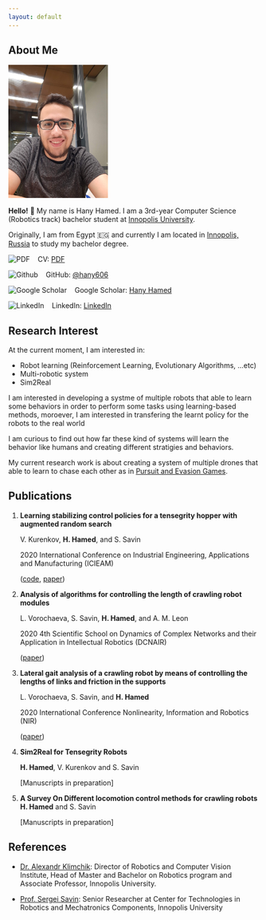```yaml
---
layout: default
---
```


## About Me

<img class="profile-picture" src="avatar.jpg" width="200px">

**Hello!** :wave: My name is Hany Hamed. I am a 3rd-year Computer Science (Robotics track) bachelor student at [Innopolis University](https://innopolis.university/en/).

Originally, I am from Egypt 🇪🇬 and currently I am located in [Innopolis, Russia](https://innopolis.com/en/) to study my bachelor degree.

<img src="https://edent.github.io/SuperTinyIcons/images/svg/pdf.svg" width="20" title="PDF" />&nbsp; &nbsp; CV: [PDF](https://drive.google.com/file/d/1jCVdzSeKpFmIbUnwPJ15etRjJpP82kGy/view?usp=sharing)

<img src="https://edent.github.io/SuperTinyIcons/images/svg/github.svg" width="20" title="Github" />&nbsp; &nbsp; GitHub: [@hany606](https://github.com/hany606)

<img src="https://edent.github.io/SuperTinyIcons/images/svg/google_scholar.svg" width="20" title="Google Scholar" />&nbsp; &nbsp; Google Scholar: [Hany Hamed](https://scholar.google.com/citations?user=J5ogYwsAAAAJ&hl=en)

<img src="https://edent.github.io/SuperTinyIcons/images/svg/linkedin.svg" width="20" title="LinkedIn" />&nbsp; &nbsp; LinkedIn: [LinkedIn](https://www.linkedin.com/in/hany-hamed-elanwar/)



## Research Interest
At the current moment, I am interested in:
* Robot learning (Reinforcement Learning, Evolutionary Algorithms, ...etc)
* Multi-robotic system
* Sim2Real

I am interested in developing a systme of multiple robots that able to learn some behaviors in order to perform some tasks using learning-based methods, moroever, I am interested in transfering the learnt policy for the robots to the real world

I am curious to find out how far these kind of systems will learn the behavior like humans and creating different stratigies and behaviors.

My current research work is about creating a system of multiple drones that able to learn to chase each other as in [Pursuit and Evasion Games](https://www.wikiwand.com/en/Pursuit-evasion).


## Publications

1. **Learning stabilizing control policies for a tensegrity hopper with augmented random search**
 
    V. Kurenkov, **H. Hamed**, and S. Savin
    
    2020 International Conference on Industrial Engineering, Applications and Manufacturing (ICIEAM) 

    ([code](https://github.com/hany606/tensegrity-vertical-stability), [paper](https://arxiv.org/abs/2004.02641))

2. **Analysis of algorithms for controlling the length of crawling robot modules**

    L. Vorochaeva, S. Savin, **H. Hamed**, and A. M. Leon

    2020 4th Scientific School on Dynamics of Complex Networks and their Application in Intellectual Robotics (DCNAIR)
    
    ([paper](https://ieeexplore.ieee.org/abstract/document/9216734))

3. **Lateral gait analysis of a crawling robot by means of controlling the lengths of links and friction in the supports**

    L. Vorochaeva, S. Savin, and **H. Hamed**
    
    2020 International Conference Nonlinearity, Information and Robotics (NIR)
    
    ([paper](https://ieeexplore.ieee.org/abstract/document/9290216))

4. **Sim2Real for Tensegrity Robots**

    **H. Hamed**, V. Kurenkov and S. Savin
    
    [Manuscripts in preparation]

5. **A Survey On Different locomotion control methods for crawling robots**
    **H. Hamed** and S. Savin
    
    [Manuscripts in preparation]

<!-- ## Typography

This is a [link](http://google.com). Something *italics* and something **bold**.

Here is a table

Year | Award | Category
-----|-------|--------
2014 | Emmy  | Won Outstanding Lead Actor in a miniseries or a movie
2015 | BAFTA | Nominated for Best Leading Actor for Sherlock
2014 | Satellite | Won Best Actor miniseries or television film

Here is a horizontal rule

---

Here is a blockquote

> To a great mind, nothing is little -->

## References

* [Dr. Alexandr Klimchik](mailto:a.klimchik@innopolis.ru): Director of Robotics and Computer Vision Institute, Head of Master and Bachelor on Robotics program and Associate Professor, Innopolis University.

* [Prof. Sergei Savin](mailto:s.savin@innopolis.ru): Senior Researcher at Center for Technologies in Robotics and Mechatronics Components, Innopolis University

